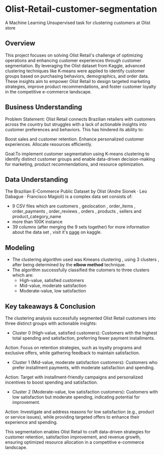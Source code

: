# Olist-Retail-customer-segmentation
A Machine Learning Unsupervised task for clustering customers at Olist store

## Overview
This project focuses on solving Olist Retail's challenge of optimizing operations and enhancing customer experiences through customer segmentation. By leveraging the Olist dataset from Kaggle, advanced clustering techniques like K-means were applied to identify customer groups based on purchasing behaviors, demographics, and order data. These insights aim to empower Olist Retail to design targeted marketing strategies, improve product recommendations, and foster customer loyalty in the competitive e-commerce landscape.

## Business Understanding
Problem Statement:
Olist Retail connects Brazilian retailers with customers across the country but struggles with a lack of actionable insights into customer preferences and behaviors. This has hindered its ability to:

Boost sales and customer retention.
Enhance personalized customer experiences.
Allocate resources efficiently.

Goal:To implement customer segmentation using K-means clustering to identify distinct customer groups and enable data-driven decision-making for marketing, product recommendations, and resource optimization.

## Data Understanding
The Brazilian E-Commerce Public Dataset by Olist (Andre Sionek · Leo Dabague · Francisco Magioli) is a complex data set consists of:
- 9 CSV files which are customers , geolocation , order_items , order_payments , order_reviews , orders , products , sellers and product_category_name
- more than 100K instance 
- 39 columns (after merging the 9 sets together)
for more information about the data set , visit it's [page](https://www.kaggle.com/datasets/olistbr/brazilian-ecommerce/data) on kaggle.

## Modeling
- The clustering algorithm used was Kmeans clustering , using 3 clusters , after being determined by the **elbow method** technique.
- The algorithm successfully classified the cutomers to three clusters which are:
  - High-value, satisfied customers
  - Mid-value, moderate satisfaction
  - Moderate-value, low satisfaction
 
## Key takeaways & Conclusion

The clustering analysis successfully segmented Olist Retail customers into three distinct groups with actionable insights:

- Cluster 0 (High-value, satisfied customers): Customers with the highest total spending and satisfaction, preferring fewer payment installments.

Action: Focus on retention strategies, such as loyalty programs and exclusive offers, while gathering feedback to maintain satisfaction.

- Cluster 1 (Mid-value, moderate satisfaction customers): Customers who prefer installment payments, with moderate satisfaction and spending.

Action: Target with installment-friendly campaigns and personalized incentives to boost spending and satisfaction.

- Cluster 2 (Moderate-value, low satisfaction customers): Customers with low satisfaction but moderate spending, indicating potential for improvement.

Action: Investigate and address reasons for low satisfaction (e.g., product or service issues), while providing targeted offers to enhance their experience and spending.

This segmentation enables Olist Retail to craft data-driven strategies for customer retention, satisfaction improvement, and revenue growth, ensuring optimized resource allocation in a competitive e-commerce landscape.

